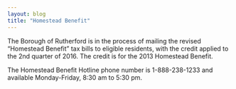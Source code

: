 ```yaml
---
layout: blog
title: "Homestead Benefit"
---
```


The Borough of Rutherford is in the process of mailing the revised “Homestead Benefit” tax bills to eligible residents, with the credit applied to the 2nd quarter of 2016. The credit is for the 2013 Homestead Benefit.


The Homestead Benefit Hotline phone number is 1-888-238-1233 and available Monday-Friday, 8:30 am to 5:30 pm.


